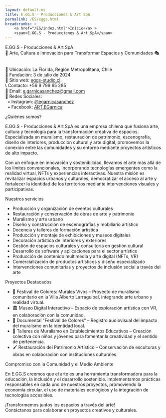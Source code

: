 ```yaml
---
layout: default-es
title: E.GG.S - Producciones & Art SpA
permalink: /ES/eggs.html
breadcrumbs: >
    <a href="/ES/index.html">Inicio</a> >
    <span>E.GG.S - Producciones & Art SpA</span>
---
```


<!-- Título principal -->
<div class="titulo">E.GG.S - Producciones & Art SpA</div>
<div class="subtitulo">🎨 Arte, Cultura e Innovación para Transformar Espacios y Comunidades 🎭</div>

<!-- Información de Contacto -->
<p class="parrafo" style="margin-top:6%;">
  📍 Ubicación: La Florida, Región Metropolitana, Chile<br>
  📅 Fundación: 3 de julio de 2024<br>
  📌 Sitio web: <a href="https://eggs-studio.cl" target="_blank">eggs-studio.cl</a><br>
  📞 Contacto: +56 9 799 65 285<br>
  📧 Email: <a href="mailto:e.garnicasanchez@gmail.com">e.garnicasanchez@gmail.com</a><br>
  📱 Redes Sociales:<br>
  &nbsp;&nbsp;&bull; Instagram: <a href="https://instagram.com/egarnicasanchez" target="_blank">@egarnicasanchez</a><br>
  &nbsp;&nbsp;&bull; Facebook: <a href="https://facebook.com/ART.EGarnica" target="_blank">ART.EGarnica</a>
</p>

<!-- Sección: ¿Quiénes somos? -->
<div class="titulo">¿Quiénes somos?</div>
<p class="parrafo">
  E.GG.S - Producciones & Art SpA es una empresa chilena que fusiona arte, cultura y tecnología para la transformación creativa de espacios. Especializada en muralismo, restauración de patrimonio, escenografía, diseño de interiores, producción cultural y arte digital, promovemos la conexión entre las comunidades y su entorno mediante proyectos artísticos de alto impacto.
</p>
<p class="parrafo">
  Con un enfoque en innovación y sostenibilidad, llevamos el arte más allá de los límites convencionales, incorporando tecnologías emergentes como la realidad virtual, NFTs y experiencias interactivas. Nuestra misión es revitalizar espacios urbanos y culturales, democratizar el acceso al arte y fortalecer la identidad de los territorios mediante intervenciones visuales y participativas.
</p>

<!-- Sección: Nuestros servicios -->
<div class="titulo">Nuestros servicios</div>
<p class="parrafo">
  <ul>
    <li>Producción y organización de eventos culturales</li>
    <li>Restauración y conservación de obras de arte y patrimonio</li>
    <li>Muralismo y arte urbano</li>
    <li>Diseño y construcción de escenografías y mobiliario artístico</li>
    <li>Docencia y talleres de formación artística</li>
    <li>Producción y montaje de exhibiciones y museos digitales</li>
    <li>Decoración artística de interiores y exteriores</li>
    <li>Gestión de espacios culturales y consultoría en gestión cultural</li>
    <li>Desarrollo de software y aplicaciones para el sector artístico</li>
    <li>Producción de contenido multimedia y arte digital (NFTs, VR)</li>
    <li>Comercialización de productos artísticos y diseño especializado</li>
    <li>Intervenciones comunitarias y proyectos de inclusión social a través del arte</li>
  </ul>
</p>

<!-- Sección: Proyectos Destacados -->
<div class="titulo">Proyectos Destacados</div>
<p class="parrafo">
  <ul>
    <li>🎨 Festival de Colores: Murales Vivos – Proyecto de muralismo comunitario en la Villa Alberto Larraguibel, integrando arte urbano y realidad virtual.</li>
    <li>🏛 Museo Digital Interactivo – Espacio de exploración artística con VR, en colaboración con la comunidad.</li>
    <li>🎥 Documental "Festival de Colores" – Registro audiovisual del impacto del muralismo en la identidad local.</li>
    <li>🏫 Talleres de Muralismo en Establecimientos Educativos – Creación colectiva con niños y jóvenes para fomentar la creatividad y el sentido de pertenencia.</li>
    <li>🖌 Restauración del Patrimonio Artístico – Conservación de esculturas y obras en colaboración con instituciones culturales.</li>
  </ul>
</p>

<!-- Sección: Compromiso con la Comunidad y el Medio Ambiente -->
<div class="titulo">Compromiso con la Comunidad y el Medio Ambiente</div>
<p class="parrafo">
  En E.GG.S creemos que el arte es una herramienta transformadora para la educación, la inclusión y el desarrollo sostenible. Implementamos prácticas responsables en cada uno de nuestros proyectos, promoviendo la economía circular, el uso de materiales ecológicos y la integración de tecnologías accesibles.
</p>

<!-- Llamado a la acción -->
<p class="parrafo">
  ¡Transformemos juntos los espacios a través del arte!<br>
  Contáctanos para colaborar en proyectos creativos y culturales.
</p>
